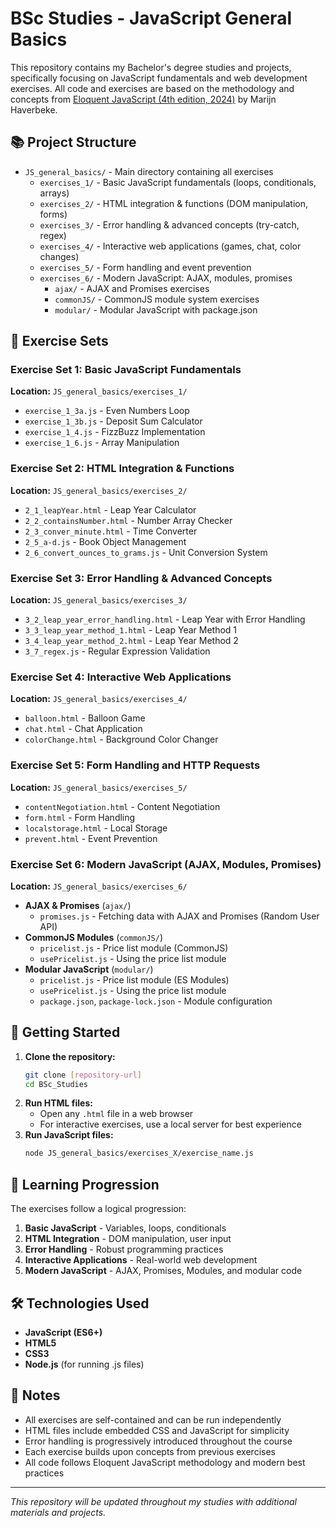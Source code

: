 # BSc Studies - JavaScript General Basics

This repository contains my Bachelor's degree studies and projects, specifically focusing on JavaScript fundamentals and web development exercises. All code and exercises are based on the methodology and concepts from [Eloquent JavaScript (4th edition, 2024)](https://eloquentjavascript.net/) by Marijn Haverbeke.

## 📚 Project Structure

- `JS_general_basics/` - Main directory containing all exercises
  - `exercises_1/` - Basic JavaScript fundamentals (loops, conditionals, arrays)
  - `exercises_2/` - HTML integration & functions (DOM manipulation, forms)
  - `exercises_3/` - Error handling & advanced concepts (try-catch, regex)
  - `exercises_4/` - Interactive web applications (games, chat, color changes)
  - `exercises_5/` - Form handling and event prevention
  - `exercises_6/` - Modern JavaScript: AJAX, modules, promises
    - `ajax/` - AJAX and Promises exercises
    - `commonJS/` - CommonJS module system exercises
    - `modular/` - Modular JavaScript with package.json

## 🎯 Exercise Sets

### Exercise Set 1: Basic JavaScript Fundamentals

**Location:** `JS_general_basics/exercises_1/`

- `exercise_1_3a.js` - Even Numbers Loop
- `exercise_1_3b.js` - Deposit Sum Calculator
- `exercise_1_4.js` - FizzBuzz Implementation
- `exercise_1_6.js` - Array Manipulation

### Exercise Set 2: HTML Integration & Functions

**Location:** `JS_general_basics/exercises_2/`

- `2_1_leapYear.html` - Leap Year Calculator
- `2_2_containsNumber.html` - Number Array Checker
- `2_3_conver_minute.html` - Time Converter
- `2_5_a-d.js` - Book Object Management
- `2_6_convert_ounces_to_grams.js` - Unit Conversion System

### Exercise Set 3: Error Handling & Advanced Concepts

**Location:** `JS_general_basics/exercises_3/`

- `3_2_leap_year_error_handling.html` - Leap Year with Error Handling
- `3_3_leap_year_method_1.html` - Leap Year Method 1
- `3_4_leap_year_method_2.html` - Leap Year Method 2
- `3_7_regex.js` - Regular Expression Validation

### Exercise Set 4: Interactive Web Applications

**Location:** `JS_general_basics/exercises_4/`

- `balloon.html` - Balloon Game
- `chat.html` - Chat Application
- `colorChange.html` - Background Color Changer

### Exercise Set 5: Form Handling and HTTP Requests

**Location:** `JS_general_basics/exercises_5/`

- `contentNegotiation.html` - Content Negotiation
- `form.html` - Form Handling
- `localstorage.html` - Local Storage
- `prevent.html` - Event Prevention

### Exercise Set 6: Modern JavaScript (AJAX, Modules, Promises)

**Location:** `JS_general_basics/exercises_6/`

- **AJAX & Promises** (`ajax/`)
  - `promises.js` - Fetching data with AJAX and Promises (Random User API)
- **CommonJS Modules** (`commonJS/`)
  - `pricelist.js` - Price list module (CommonJS)
  - `usePricelist.js` - Using the price list module
- **Modular JavaScript** (`modular/`)
  - `pricelist.js` - Price list module (ES Modules)
  - `usePricelist.js` - Using the price list module
  - `package.json`, `package-lock.json` - Module configuration

## 🚀 Getting Started

1. **Clone the repository:**
   ```bash
   git clone [repository-url]
   cd BSc_Studies
   ```
2. **Run HTML files:**
   - Open any `.html` file in a web browser
   - For interactive exercises, use a local server for best experience
3. **Run JavaScript files:**
   ```bash
   node JS_general_basics/exercises_X/exercise_name.js
   ```

## 📖 Learning Progression

The exercises follow a logical progression:

1. **Basic JavaScript** - Variables, loops, conditionals
2. **HTML Integration** - DOM manipulation, user input
3. **Error Handling** - Robust programming practices
4. **Interactive Applications** - Real-world web development
5. **Modern JavaScript** - AJAX, Promises, Modules, and modular code

## 🛠️ Technologies Used

- **JavaScript (ES6+)**
- **HTML5**
- **CSS3**
- **Node.js** (for running .js files)

## 📝 Notes

- All exercises are self-contained and can be run independently
- HTML files include embedded CSS and JavaScript for simplicity
- Error handling is progressively introduced throughout the course
- Each exercise builds upon concepts from previous exercises
- All code follows Eloquent JavaScript methodology and modern best practices

---

_This repository will be updated throughout my studies with additional materials and projects._
